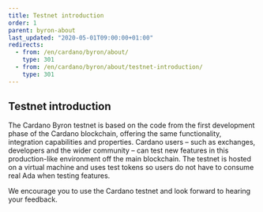 ```yaml
---
title: Testnet introduction
order: 1
parent: byron-about
last_updated: "2020-05-01T09:00:00+01:00"
redirects:
  - from: /en/cardano/byron/about/
    type: 301
  - from: /en/cardano/byron/about/testnet-introduction/
    type: 301
---
```

## Testnet introduction

The Cardano Byron testnet is based on the code from the first development phase of the Cardano blockchain, offering the same functionality, integration capabilities and properties. Cardano users – such as exchanges, developers and the wider community – can test new features in this production-like environment off the main blockchain. The testnet is hosted on a virtual machine and uses test tokens so users do not have to consume real Ada when testing features.

We encourage you to use the Cardano testnet and look forward to hearing your feedback.
